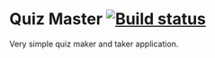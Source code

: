 # Quiz Master [![Build status](https://ci.appveyor.com/api/projects/status/vhm6jm3j5fmoqqta?svg=true)](https://ci.appveyor.com/project/randalvance/quizmaster-6gkuj)

Very simple quiz maker and taker application.
